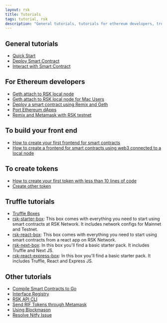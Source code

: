 ```yaml
---
layout: rsk
title: Tutorials
tags: tutorial, rsk
description: "General tutorials, tutorials for ethereum developers, truffle tutorials, and other tutorials"
---
```


## General tutorials

- [Quick Start](/quick-start)
- [Deploy Smart Contract](/tutorials/deploy-smart-contracts/)
- [Interact with Smart Contract](/tutorials/interact-with-smart-contracts/)

## For Ethereum developers

- [Geth attach to RSK local node](/tutorials/ethereum-devs/geth-attach-local-node/)
- [Geth attach to RSK local node for Mac Users](/tutorials/ethereum-devs/geth-attach-local-node-mac/)
- [Deploy a smart contract using Remix and Geth](/tutorials/ethereum-devs/geth-attach-deploy-smart-contract/)
- [Port Ethereum dApps](/tutorials/ethereum-devs/port-ethereum-dapps/)
- [Remix and Metamask with RSK testnet](/tutorials/ethereum-devs/remix-and-metamask-with-rsk-testnet/)

## To build your front end

- [How to create your first frontend for smart contracts](/tutorials/frontend/first-frontend-web3-injected/)
- [How to create a frontend for smart contracts using web3 connected to a local node](/tutorials/frontend/frontend-web3-local/)

## To create tokens

- [How to create your first token with less than 10 lines of code](/tutorials/tokens/create-a-token/)
- [Create other token](/tutorials/tokens/create-a-token-02/)

## Truffle tutorials

- [Truffle Boxes](/tutorials/truffle-boxes/)
- [rsk-starter-box](/tutorials/truffle-boxes/rsk-starter-box): This box comes with everything you need to start using smart contracts at RSK Network. It includes network configs for Mainnet and Testnet.
- [rsk-react-box](/tutorials/truffle-boxes/rsk-react-box): This box comes with everything you need to start using smart contracts from a react app on RSK Network.
- [rsk-next-box](/tutorials/truffle-boxes/rsk-next-box): In this box you'll find a basic starter pack. It includes Truffle and Next JS.
- [rsk-react-express-box](/tutorials/truffle-boxes/rsk-react-express-box): In this box you'll find a basic starter pack. It includes Truffle, React and Express JS.

## Other tutorials

- [Compile Smart Contracts to Go](/tutorials/compile-smart-contracts-go/)
- [Interface Registry](/tutorials/interface-registry/)
- [RSK API CLI](/tutorials/rsk-api/)
- [Send RIF Tokens through Metamask](/tutorials/send-tokens-through-metamask/)
- [Using Blockmason](/tutorials/using-blockmason/)
- [Resolve Nitfy Issue](/tutorials/resolve-nifty-issue)
